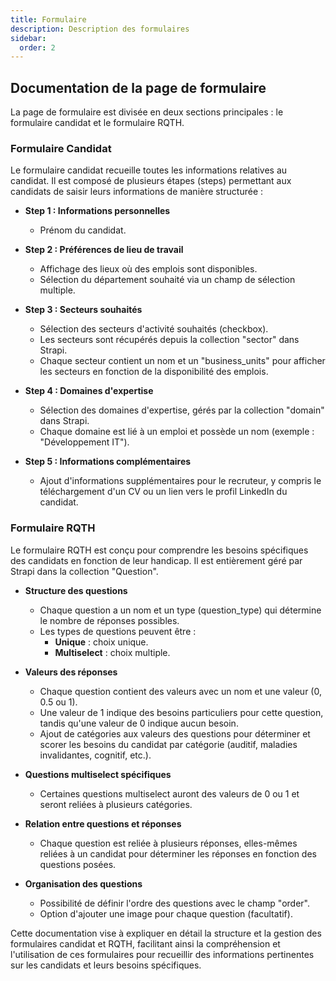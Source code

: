 ```yaml
---
title: Formulaire
description: Description des formulaires
sidebar:
  order: 2
---
```

## Documentation de la page de formulaire

La page de formulaire est divisée en deux sections principales : le formulaire candidat et le formulaire RQTH.

### Formulaire Candidat

Le formulaire candidat recueille toutes les informations relatives au candidat. Il est composé de plusieurs étapes (steps) permettant aux candidats de saisir leurs informations de manière structurée :

- **Step 1 : Informations personnelles**
  - Prénom du candidat.

- **Step 2 : Préférences de lieu de travail**
  - Affichage des lieux où des emplois sont disponibles.
  - Sélection du département souhaité via un champ de sélection multiple.

- **Step 3 : Secteurs souhaités**
  - Sélection des secteurs d'activité souhaités (checkbox).
  - Les secteurs sont récupérés depuis la collection "sector" dans Strapi.
  - Chaque secteur contient un nom et un "business_units" pour afficher les secteurs en fonction de la disponibilité des emplois.

- **Step 4 : Domaines d'expertise**
  - Sélection des domaines d'expertise, gérés par la collection "domain" dans Strapi.
  - Chaque domaine est lié à un emploi et possède un nom (exemple : "Développement IT").

- **Step 5 : Informations complémentaires**
  - Ajout d'informations supplémentaires pour le recruteur, y compris le téléchargement d'un CV ou un lien vers le profil LinkedIn du candidat.

### Formulaire RQTH

Le formulaire RQTH est conçu pour comprendre les besoins spécifiques des candidats en fonction de leur handicap. Il est entièrement géré par Strapi dans la collection "Question".

- **Structure des questions**
  - Chaque question a un nom et un type (question_type) qui détermine le nombre de réponses possibles.
  - Les types de questions peuvent être :
    - **Unique** : choix unique.
    - **Multiselect** : choix multiple.

- **Valeurs des réponses**
  - Chaque question contient des valeurs avec un nom et une valeur (0, 0.5 ou 1).
  - Une valeur de 1 indique des besoins particuliers pour cette question, tandis qu'une valeur de 0 indique aucun besoin.
  - Ajout de catégories aux valeurs des questions pour déterminer et scorer les besoins du candidat par catégorie (auditif, maladies invalidantes, cognitif, etc.).

- **Questions multiselect spécifiques**
  - Certaines questions multiselect auront des valeurs de 0 ou 1 et seront reliées à plusieurs catégories.

- **Relation entre questions et réponses**
  - Chaque question est reliée à plusieurs réponses, elles-mêmes reliées à un candidat pour déterminer les réponses en fonction des questions posées.

- **Organisation des questions**
  - Possibilité de définir l'ordre des questions avec le champ "order".
  - Option d'ajouter une image pour chaque question (facultatif).

Cette documentation vise à expliquer en détail la structure et la gestion des formulaires candidat et RQTH, facilitant ainsi la compréhension et l'utilisation de ces formulaires pour recueillir des informations pertinentes sur les candidats et leurs besoins spécifiques.